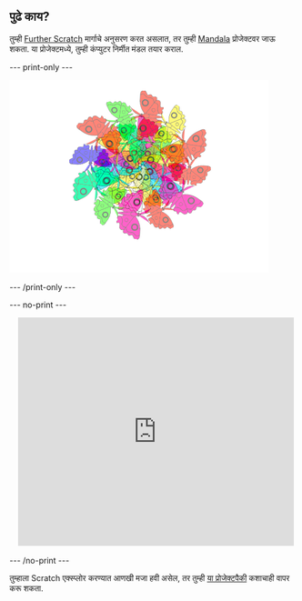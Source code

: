 ## पुढे काय?

तुम्ही [Further Scratch](https://projects.raspberrypi.org/mr-IN/pathways/further-scratch) मार्गाचे अनुसरण करत असलात, तर तुम्ही [Mandala](https://projects.raspberrypi.org/mr-IN/projects/mandala) प्रोजेक्टवर जाऊ शकता. या प्रोजेक्टमध्ये, तुम्ही कंप्युटर निर्मीत मंडल तयार कराल.

--- print-only ---

![मंडल प्रोजेक्ट](images/mandala.png)

--- /print-only ---

--- no-print ---

<div class="scratch-preview" style="margin-left: 15px;">
  <iframe allowtransparency="true" width="485" height="402" src="https://scratch.mit.edu/projects/embed/536953224/?autostart=false" frameborder="0"></iframe>
</div>

--- /no-print ---

तुम्हाला Scratch एक्स्प्लोर करण्यात आणखी मजा हवी असेल, तर तुम्ही [या प्रोजेक्टपैकी](https://projects.raspberrypi.org/mr-IN/projects?software%5B%5D=scratch&curriculum%5B%5D=%201) कशाचाही वापर करू शकता.

